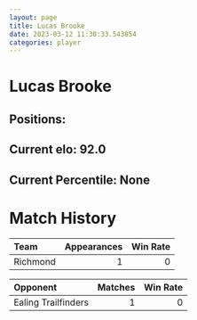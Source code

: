 ```yaml
---  
layout: page  
title: Lucas Brooke  
date: 2023-03-12 11:30:33.543854  
categories: player  
---
```

# Lucas Brooke

## Positions: 

## Current elo: 92.0

## Current Percentile: None

# Match History


| Team     |   Appearances |   Win Rate |
|:---------|--------------:|-----------:|
| Richmond |             1 |          0 |

| Opponent            |   Matches |   Win Rate |
|:--------------------|----------:|-----------:|
| Ealing Trailfinders |         1 |          0 |